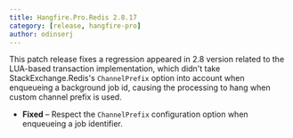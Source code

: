 ```yaml
---
title: Hangfire.Pro.Redis 2.8.17
category: [release, hangfire-pro]
author: odinserj
---
```


This patch release fixes a regression appeared in 2.8 version related to the LUA-based transaction implementation, which didn't take StackExchange.Redis's `ChannelPrefix` option into account when enqueueing a background job id, causing the processing to hang when custom channel prefix is used.

* **Fixed** – Respect the `ChannelPrefix` configuration option when enqueueing a job identifier.
